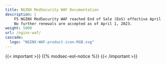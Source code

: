 ```yaml
---
title: NGINX ModSecurity WAF Documentation
description: |
    F5 NGINX ModSecurity WAF reached End of Sale (EoS) effective April 1, 2022.
    No further renewals are accepted as of April 1, 2023.   
weight: 5000
url: /nginx-waf/
cascade:
  logo: "NGINX-WAF-product-icon-RGB.svg"
---
```


{{< important >}}
{{% modsec-eol-notice %}}
{{< /important >}}